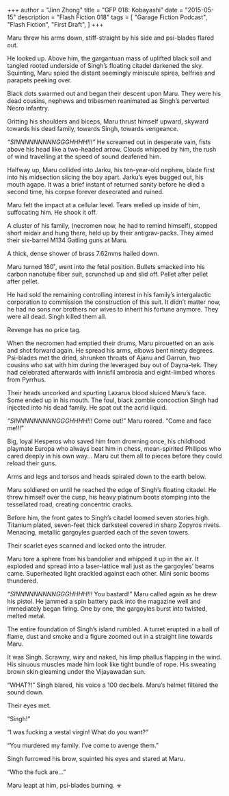 +++
author = "Jinn Zhong"
title = "GFP 018: Kobayashi"
date = "2015-05-15"
description = "Flash Fiction 018"
tags = [
    "Garage Fiction Podcast",
    "Flash Fiction",
    "First Draft",
]
+++

Maru threw his arms down, stiff-straight by his side and psi-blades flared out. 

He looked up. Above him, the gargantuan mass of uplifted black soil and tangled rooted underside of Singh’s floating citadel darkened the sky. Squinting, Maru spied the distant seemingly miniscule spires, belfries and parapets peeking over.

Black dots swarmed out and began their descent upon Maru. They were his dead cousins, nephews and tribesmen reanimated as Singh’s perverted Necro infantry.

Gritting his shoulders and biceps, Maru thrust himself upward, skyward towards his dead family, towards Singh, towards vengeance. 

_“SINNNNNNNNNGGGHHHH!!!”_ He screamed out in desperate vain, fists above his head like a two-headed arrow. Clouds whipped by him, the rush of wind travelling at the speed of sound deafened him.

Halfway up, Maru collided into Jarku, his ten-year-old nephew, blade first into his midsection slicing the boy apart. Jarku’s eyes bugged out, his mouth agape. It was a brief instant of returned sanity before he died a second time, his corpse forever desecrated and ruined.

Maru felt the impact at a cellular level. Tears welled up inside of him, suffocating him. He shook it off.

A cluster of his family, (necromen now, he had to remind himself), stopped short midair and hung there, held up by their antigrav-packs. They aimed their six-barrel M134 Gatling guns at Maru.

A thick, dense shower of brass 7.62mms hailed down.

Maru turned 180˚, went into the fetal position. Bullets smacked into his carbon nanotube fiber suit, scrunched up and slid off. Pellet after pellet after pellet.

He had sold the remaining controlling interest in his family’s intergalactic corporation to commission the construction of this suit. It didn’t matter now, he had no sons nor brothers nor wives to inherit his fortune anymore. They were all dead. Singh killed them all.

Revenge has no price tag.

When the necromen had emptied their drums, Maru pirouetted on an axis and shot forward again. He spread his arms, elbows bent ninety degrees. Psi-blades met the dried, shrunken throats of Ajanu and Garrun, two cousins who sat with him during the leveraged buy out of Dayna-tek. They had celebrated afterwards with Innisfil ambrosia and eight-limbed whores from Pyrrhus.

Their heads uncorked and spurting Lazarus blood sluiced Maru’s face. Some ended up in his mouth. The foul, black zombie concoction Singh had injected into his dead family. He spat out the acrid liquid.

_“SINNNNNNNNNGGGHHHH!!!_ Come out!” Maru roared. “Come and face me!!!”

Big, loyal Hesperos who saved him from drowning once, his childhood playmate Europa who always beat him in chess, mean-spirited Philipos who cared deeply in his own way... Maru cut them all to pieces before they could reload their guns.

Arms and legs and torsos and heads spiraled down to the earth below.

Maru soldiered on until he reached the edge of Singh’s floating citadel. He threw himself over the cusp, his heavy platinum boots stomping into the tessellated road, creating concentric cracks.

Before him, the front gates to Singh’s citadel loomed seven stories high. Titanium plated, seven-feet thick darksteel covered in sharp Zopyros rivets. Menacing, metallic gargoyles guarded each of the seven towers. 

Their scarlet eyes scanned and locked onto the intruder.

Maru tore a sphere from his bandolier and whipped it up in the air. It exploded and spread into a laser-lattice wall just as the gargoyles’ beams came. Superheated light crackled against each other. Mini sonic booms thundered.

_“SINNNNNNNNNGGGHHHH!!!_ You bastard!” Maru called again as he drew his pistol. He jammed a spin battery pack into the magazine well and immediately began firing. One by one, the gargoyles burst into twisted, melted metal.

The entire foundation of Singh’s island rumbled. A turret erupted in a ball of flame, dust and smoke and a figure zoomed out in a straight line towards Maru.

It was Singh. Scrawny, wiry and naked, his limp phallus flapping in the wind. His sinuous muscles made him look like tight bundle of rope. His sweating brown skin gleaming under the Vijayawadan sun.

“WHAT?!” Singh blared, his voice a 100 decibels. Maru’s helmet filtered the sound down.

Their eyes met.

“Singh!”

“I was fucking a vestal virgin! What do you want?”

“You murdered my family. I’ve come to avenge them.”

Singh furrowed his brow, squinted his eyes and stared at Maru.

“Who the fuck are...”

Maru leapt at him, psi-blades burning. ☣

